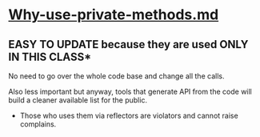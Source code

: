 # [Why-use-private-methods.md](https://www.codewithjason.com/purpose-private-methods-use/) 

## EASY TO UPDATE because they are used ONLY IN THIS CLASS*

No need to go over the whole code base and change all the calls.

Also less important but anyway, tools that generate API from the code will build a cleaner available list for the public.

* Those who uses them via reflectors are violators and cannot raise complains.
